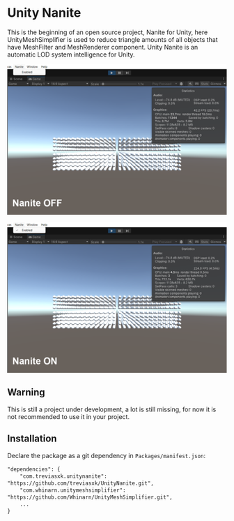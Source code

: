 # Unity Nanite
This is the beginning of an open source project, Nanite for Unity, here UnityMeshSimplifier is used to reduce triangle amounts of all objects that have MeshFilter and MeshRenderer component. Unity Nanite is an automatic LOD system intelligence for Unity.

![Preview](/Images/nanite_off.png)

![Preview](/Images/nanite_on.png)

## Warning
This is still a project under development, a lot is still missing, for now it is not recommended to use it in your project.

## Installation

Declare the package as a git dependency in `Packages/manifest.json`:

```
"dependencies": {
    "com.treviasxk.unitynanite": "https://github.com/treviasxk/UnityNanite.git",
    "com.whinarn.unitymeshsimplifier": "https://github.com/Whinarn/UnityMeshSimplifier.git",
    ...
}
```

